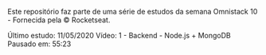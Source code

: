 Este repositório faz parte de uma série de estudos da semana Omnistack 10 - Fornecida pela © Rocketseat.

Último estudo: 11/05/2020
Vídeo: 1 - Backend - Node.js + MongoDB
Pausado em: 55:23